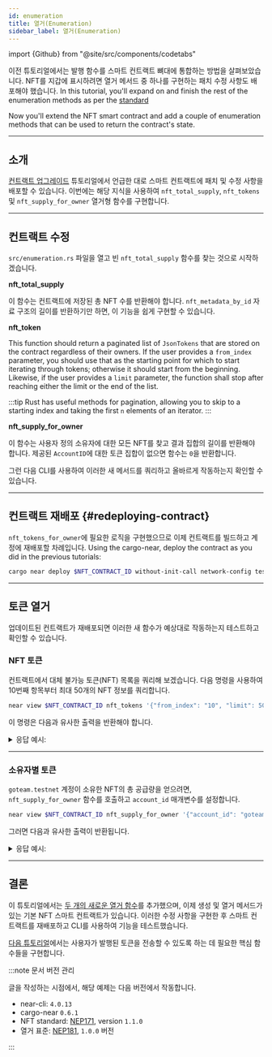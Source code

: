 ```yaml
---
id: enumeration
title: 열거(Enumeration)
sidebar_label: 열거(Enumeration)
---
```


import {Github} from "@site/src/components/codetabs"

이전 튜토리얼에서는 발행 함수를 스마트 컨트랙트 뼈대에 통합하는 방법을 살펴보았습니다. NFT를 지갑에 표시하려면 열거 메서드 중 하나를 구현하는 패치 수정 사항도 배포해야 했습니다. In this tutorial, you'll expand on and finish the rest of the enumeration methods as per the [standard](https://nomicon.io/Standards/Tokens/NonFungibleToken/Enumeration)

Now you'll extend the NFT smart contract and add a couple of enumeration methods that can be used to return the contract's state.

---

## 소개

[컨트랙트 업그레이드](/tutorials/nfts/upgrade-contract/) 튜토리얼에서 언급한 대로 스마트 컨트랙트에 패치 및 수정 사항을 배포할 수 있습니다. 이번에는 해당 지식을 사용하여 `nft_total_supply`, `nft_tokens` 및 `nft_supply_for_owner` 열거형 함수를 구현합니다.

---

## 컨트랙트 수정

`src/enumeration.rs` 파일을 열고 빈 `nft_total_supply` 함수를 찾는 것으로 시작하겠습니다.

**nft_total_supply**

이 함수는 컨트랙트에 저장된 총 NFT 수를 반환해야 합니다. `nft_metadata_by_id` 자료 구조의 길이를 반환하기만 하면, 이 기능을 쉽게 구현할 수 있습니다.

<Github language="rust" start="5" end="9" url="https://github.com/near-examples/nft-tutorial/blob/main/nft-contract-basic/src/enumeration.rs" />

**nft_token**

This function should return a paginated list of `JsonTokens` that are stored on the contract regardless of their owners. If the user provides a `from_index` parameter, you should use that as the starting point for which to start iterating through tokens; otherwise it should start from the beginning. Likewise, if the user provides a `limit` parameter, the function shall stop after reaching either the limit or the end of the list.

:::tip Rust has useful methods for pagination, allowing you to skip to a starting index and taking the first `n` elements of an iterator. :::

<Github language="rust" start="11" end="26" url="https://github.com/near-examples/nft-tutorial/blob/main/nft-contract-basic/src/enumeration.rs" />

**nft_supply_for_owner**

이 함수는 사용자 정의 소유자에 대한 모든 NFT를 찾고 결과 집합의 길이를 반환해야 합니다. 제공된 `AccountID`에 대한 토큰 집합이 없으면 함수는 `0`을 반환합니다.

<Github language="rust" start="28" end="43" url="https://github.com/near-examples/nft-tutorial/blob/main/nft-contract-basic/src/enumeration.rs" />

그런 다음 CLI를 사용하여 이러한 새 메서드를 쿼리하고 올바르게 작동하는지 확인할 수 있습니다.

---

## 컨트랙트 재배포 {#redeploying-contract}

`nft_tokens_for_owner`에 필요한 로직을 구현했으므로 이제 컨트랙트를 빌드하고 계정에 재배포할 차례입니다. Using the cargo-near, deploy the contract as you did in the previous tutorials:

```bash
cargo near deploy $NFT_CONTRACT_ID without-init-call network-config testnet sign-with-keychain send
```

---

## 토큰 열거

업데이트된 컨트랙트가 재배포되면 이러한 새 함수가 예상대로 작동하는지 테스트하고 확인할 수 있습니다.

### NFT 토큰

컨트랙트에서 대체 불가능 토큰(NFT) 목록을 쿼리해 보겠습니다. 다음 명령을 사용하여 10번째 항목부터 최대 50개의 NFT 정보를 쿼리합니다.

```bash
near view $NFT_CONTRACT_ID nft_tokens '{"from_index": "10", "limit": 50}'
```

이 명령은 다음과 유사한 출력을 반환해야 합니다.

<details>
<summary>응답 예시: </summary>
<p>

```json
[]
```

</p>
</details>

<hr class="subsection" />

### 소유자별 토큰

`goteam.testnet` 계정이 소유한 NFT의 총 공급량을 얻으려면, `nft_supply_for_owner` 함수를 호출하고 `account_id` 매개변수를 설정합니다.

```bash
near view $NFT_CONTRACT_ID nft_supply_for_owner '{"account_id": "goteam.testnet"}'
```

그러면 다음과 유사한 출력이 반환됩니다.

<details>
<summary>응답 예시: </summary>
<p>

```json
0
```

</p>
</details>

---

## 결론

이 튜토리얼에서는 [두 개의 새로운 열거 함수](/tutorials/nfts/enumeration#modifications-to-the-contract)를 추가했으며, 이제 생성 및 열거 메서드가 있는 기본 NFT 스마트 컨트랙트가 있습니다. 이러한 수정 사항을 구현한 후 스마트 컨트랙트를 재배포하고 CLI를 사용하여 기능을 테스트했습니다.

[다음 튜토리얼](/tutorials/nfts/core)에서는 사용자가 발행된 토큰을 전송할 수 있도록 하는 데 필요한 핵심 함수들을 구현합니다.

:::note 문서 버전 관리

글을 작성하는 시점에서, 해당 예제는 다음 버전에서 작동합니다.

- near-cli: `4.0.13`
- cargo-near `0.6.1`
- NFT standard: [NEP171](https://nomicon.io/Standards/Tokens/NonFungibleToken/Core), version `1.1.0`
- 열거 표준: [NEP181](https://nomicon.io/Standards/Tokens/NonFungibleToken/Enumeration), `1.0.0` 버전

:::
